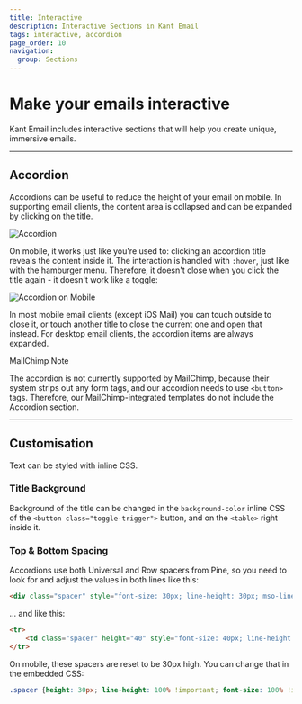 ```yaml
---
title: Interactive
description: Interactive Sections in Kant Email
tags: interactive, accordion
page_order: 10
navigation:
  group: Sections
---
```


# Make your emails interactive

Kant Email includes interactive sections that will help you create unique, immersive emails.

---

## Accordion

Accordions can be useful to reduce the height of your email on mobile. In supporting email clients, 
the content area is collapsed and can be expanded by clicking on the title.

![Accordion](/img/email/kant/sections/thumbs/accordion.jpg)

On mobile, it works just like you're used to: clicking an accordion title reveals the content inside it.
The interaction is handled with `:hover`, just like with the hamburger menu. Therefore, it doesn't 
close when you click the title again - it doesn't work like a toggle:

![Accordion on Mobile](/img/email/kant/sections/thumbs/accordion.gif)

In most mobile email clients (except iOS Mail) you can touch outside to close it, or touch another title to close 
the current one and open that instead. For desktop email clients, the accordion items are always expanded.

<div class="bg-orange-lightest border-l-4 border-orange p-4 mb-4" role="alert" id="accordion-mailchimp">
  <p class="font-sans font-bold m-0 text-md text-orange-dark">MailChimp Note</p>
  <p class="m-0 text-md text-orange-dark">The accordion is not currently supported by MailChimp, because their system strips out any form tags, and our accordion needs to use <code>&lt;button&gt;</code> tags. Therefore, our MailChimp-integrated templates do not include the Accordion section.</p>
</div>

---

## Customisation

Text can be styled with inline CSS.

### Title Background

Background of the title can be changed in the `background-color` inline CSS of the 
`<button class="toggle-trigger">` button, and on the `<table>` right inside it.

### Top & Bottom Spacing

Accordions use both Universal and Row spacers from Pine, so you need to look for and adjust the values in both lines like this:

```html
<div class="spacer" style="font-size: 30px; line-height: 30px; mso-line-height-rule: exactly;">&nbsp;</div>
```

... and like this:

```html
<tr>
    <td class="spacer" height="40" style="font-size: 40px; line-height: 40px; mso-line-height-rule: exactly;">&nbsp;</td>
</tr>
```

On mobile, these spacers are reset to be 30px high. You can change that in the embedded CSS:

```css
.spacer {height: 30px; line-height: 100% !important; font-size: 100% !important;}
```
